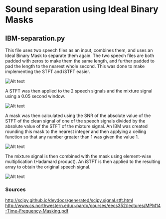 # Sound separation using Ideal Binary Masks
## IBM-separation.py
This file uses two speech files as an input, combines them, and uses an Ideal Binary Mask to separate them again.
The two speech files are both padded with zeros to make them the same length, and further padded to pad the length to the nearest whole second. This was done to make implementing the STFT and iSTFT easier. 

![Alt text](IBM-Separation/IBM-Separation-Pictures/mixturesignals.png?raw=true "Mixture signals")

A STFT was then applied to the 2 speech signals and the mixture signal using a 0.05 second window.

![Alt text](IBM-Separation/IBM-Separation-Pictures/spectrograms.png?raw=true "Spectrograms")

A mask was then calculated using the SNR of the absolute value of the STFT of the clean signal of one of the speech signals divided by the absolute value of the STFT of the mixture signal. An IBM was created rounding this mask to the nearest integer and then applying a ceiling function so that any number greater than 1 was given the value 1.

![Alt text](IBM-Separation/IBM-Separation-Pictures/mask.png?raw=true "Mask")

The mixture signal is then combined with the mask using element-wise multiplication (Hadamard product). An iSTFT is then applied to the resulting array to obtain the original speech signal.

![Alt text](IBM-Separation/IBM-Separation-Pictures/recoverdsignal.png?raw=true "Recovered signal")

### Sources
http://scipy.github.io/devdocs/generated/scipy.signal.stft.html
http://www.cs.northwestern.edu/~pardo/courses/eecs352/lectures/MPM14-Time-Frequency-Masking.pdf


